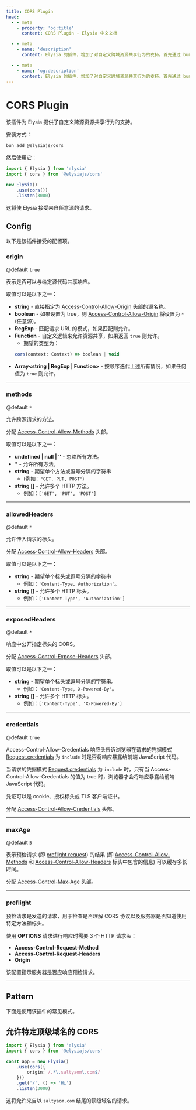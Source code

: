 ```yaml
---
title: CORS Plugin
head:
  - - meta
    - property: 'og:title'
      content: CORS Plugin - Elysia 中文文档

  - - meta
    - name: 'description'
      content: Elysia 的插件，增加了对自定义跨域资源共享行为的支持。首先通过 bun add @elysiajs/cors 安装插件。

  - - meta
    - name: 'og:description'
      content: Elysia 的插件，增加了对自定义跨域资源共享行为的支持。首先通过 bun add @elysiajs/cors 安装插件。
---
```


# CORS Plugin
该插件为 Elysia 提供了自定义跨源资源共享行为的支持。

安装方式：
```bash
bun add @elysiajs/cors
```

然后使用它：
```typescript
import { Elysia } from 'elysia'
import { cors } from '@elysiajs/cors'

new Elysia()
    .use(cors())
    .listen(3000)
```

这将使 Elysia 接受来自任意源的请求。

## Config
以下是该插件接受的配置项。

### origin
@default `true`

表示是否可以与给定源代码共享响应。

取值可以是以下之一：
- **string** - 直接指定为 [Access-Control-Allow-Origin](https://developer.mozilla.org/en-US/docs/Web/HTTP/Headers/Access-Control-Allow-Origin) 头部的源名称。
- **boolean** - 如果设置为 true，则 [Access-Control-Allow-Origin](https://developer.mozilla.org/en-US/docs/Web/HTTP/Headers/Access-Control-Allow-Origin) 将设置为 `*` (任意源)。
- **RegExp** - 匹配请求 URL 的模式，如果匹配则允许。
- **Function** - 自定义逻辑来允许资源共享，如果返回 `true` 则允许。
    - 期望的类型为：
    ```typescript
    cors(context: Context) => boolean | void
    ```
- **Array<string | RegExp | Function>** - 按顺序迭代上述所有情况，如果任何值为 `true` 则允许。

---
### methods
@default `*`

允许跨源请求的方法。

分配 [Access-Control-Allow-Methods](https://developer.mozilla.org/en-US/docs/Web/HTTP/Headers/Access-Control-Allow-Methods) 头部。

取值可以是以下之一：
- **undefined | null | ‘’** - 忽略所有方法。
- **\*** - 允许所有方法。
- **string** - 期望单个方法或逗号分隔的字符串
    - (例如：`'GET, PUT, POST'`)
- **string []** - 允许多个 HTTP 方法。
    - 例如：`['GET', 'PUT', 'POST']`

---
### allowedHeaders
@default `*`

允许传入请求的标头。

分配 [Access-Control-Allow-Headers](https://developer.mozilla.org/en-US/docs/Web/HTTP/Headers/Access-Control-Allow-Headers) 头部。

取值可以是以下之一：
- **string** - 期望单个标头或逗号分隔的字符串
    - 例如：`'Content-Type, Authorization'`。
- **string []** - 允许多个 HTTP 标头。
    - 例如：`['Content-Type', 'Authorization']`

---
### exposedHeaders
@default `*`

响应中公开指定标头的 CORS。

分配 [Access-Control-Expose-Headers](https://developer.mozilla.org/en-US/docs/Web/HTTP/Headers/Access-Control-Expose-Headers) 头部。

取值可以是以下之一：
- **string** - 期望单个标头或逗号分隔的字符串。
    - 例如：`'Content-Type, X-Powered-By'`。
- **string []** - 允许多个 HTTP 标头。
    - 例如：`['Content-Type', 'X-Powered-By']`

---
### credentials
@default `true`

Access-Control-Allow-Credentials 响应头告诉浏览器在请求的凭据模式 [Request.credentials](https://developer.mozilla.org/en-US/docs/Web/API/Request/credentials) 为 `include` 时是否将响应暴露给前端 JavaScript 代码。

当请求的凭据模式 [Request.credentials](https://developer.mozilla.org/en-US/docs/Web/API/Request/credentials) 为 `include` 时，只有当 Access-Control-Allow-Credentials 的值为 true 时，浏览器才会将响应暴露给前端 JavaScript 代码。

凭证可以是 cookie、授权标头或 TLS 客户端证书。

分配 [Access-Control-Allow-Credentials](https://developer.mozilla.org/en-US/docs/Web/HTTP/Headers/Access-Control-Allow-Credentials) 头部。

---
### maxAge
@default `5`

表示预检请求 (即 [preflight request](https://developer.mozilla.org/en-US/docs/Glossary/Preflight_request)) 的结果 (即 [Access-Control-Allow-Methods](https://developer.mozilla.org/en-US/docs/Web/HTTP/Headers/Access-Control-Allow-Methods) 和 [Access-Control-Allow-Headers](https://developer.mozilla.org/en-US/docs/Web/HTTP/Headers/Access-Control-Allow-Headers) 标头中包含的信息) 可以缓存多长时间。

分配 [Access-Control-Max-Age](https://developer.mozilla.org/en-US/docs/Web/HTTP/Headers/Access-Control-Max-Age) 头部。

---
### preflight
预检请求是发送的请求，用于检查是否理解 CORS 协议以及服务器是否知道使用特定方法和标头。

使用 **OPTIONS** 请求进行响应时需要 3 个 HTTP 请求头：
- **Access-Control-Request-Method**
- **Access-Control-Request-Headers**
- **Origin**

该配置指示服务器是否应响应预检请求。

---
## Pattern
下面是使用该插件的常见模式。

## 允许特定顶级域名的 CORS

```typescript
import { Elysia } from 'elysia'
import { cors } from '@elysiajs/cors'

const app = new Elysia()
    .use(cors({
        origin: /.*\.saltyaom\.com$/
    }))
    .get('/', () => 'Hi')
    .listen(3000)
```

这将允许来自以 `saltyaom.com` 结尾的顶级域名的请求。